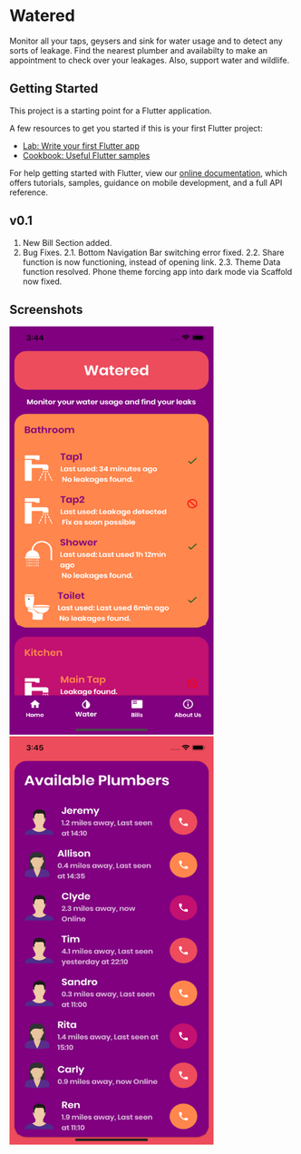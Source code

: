 # Watered

Monitor all your taps, geysers and sink for water usage and to detect any sorts of leakage. Find the nearest plumber and availabilty to make an appointment to check over your leakages. Also, support water and wildlife.

## Getting Started

This project is a starting point for a Flutter application.

A few resources to get you started if this is your first Flutter project:

- [Lab: Write your first Flutter app](https://flutter.dev/docs/get-started/codelab)
- [Cookbook: Useful Flutter samples](https://flutter.dev/docs/cookbook)

For help getting started with Flutter, view our
[online documentation](https://flutter.dev/docs), which offers tutorials,
samples, guidance on mobile development, and a full API reference.

## v0.1

1. New Bill Section added.
2. Bug Fixes.
2.1. Bottom Navigation Bar switching error fixed.
2.2. Share function is now functioning, instead of opening link.
2.3. Theme Data function resolved. Phone theme forcing app into dark mode via Scaffold now fixed.

## Screenshots

<img src= "images/Sample 1.png" width="360" height="720" >   <img src= "images/Sample 2.png" width="360" height="720" > 
